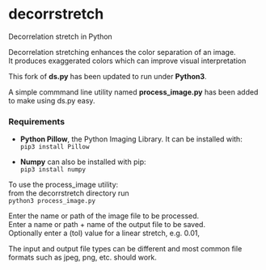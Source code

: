 # decorrstretch
Decorrelation stretch in Python  
  
Decorrelation stretching enhances the color separation of an image.  
It produces exaggerated colors which can improve visual interpretation  
  
This fork of **ds.py** has been updated to run under **Python3**.  
  
A simple commmand line utility named **process_image.py** has been added to make using ds.py easy.  
  
### Requirements
*  **Python Pillow**, the Python Imaging Library. It can be installed with:  
  `pip3 install Pillow` 
    
*  **Numpy** can also be installed with pip:  
  `pip3 install numpy`
  
To use the process_image utility:  
from the decorrstretch directory run    
`python3 process_image.py`

Enter the name or path of the image file to be processed.  
Enter a name or path + name of the output file to be saved.  
Optionally enter a (tol) value for a linear stretch, e.g. 0.01,  

The input and output file types can be different and most common file formats such as jpeg, png, etc. should work.
